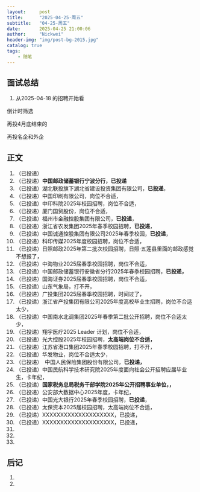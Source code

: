 ```yaml
---
layout:     post
title:      "2025-04-25-周五"
subtitle:   "04-25-周五"
date:       2025-04-25 21:00:06
author:     "Nickwei"
header-img: "img/post-bg-2015.jpg"
catalog: true
tags:
    - 随笔
---
```


## 面试总结

1. 从2025-04-18 的招聘开始看

倒计时筛选



再投4月底结束的

再投名企和外企




## 正文

1. （已投递）
1. （已投递）**中国邮政储蓄银行宁波分行，已投递**
1. （已投递）湖北联投旗下湖北省建设投资集团有限公司，**已投递**，
1. （已投递）中国印刷有限公司，岗位不合适，
1. （已投递）中印科院2025年校园招聘，岗位不合适，
1. （已投递）厦门国贸股份，岗位不合适，
1. （已投递）福州市金融控股集团有限公司，**已投递**，
1. （已投递）浙江省农发集团2025年春季校园招聘，**已投递**，
1. （已投递）中国诚通控股集团有限公司2025年春季校园，**已投递**，
1. （已投递）科印传媒2025年度校园招聘，岗位不合适，
1. （已投递）日照邮政2025年第二批次校园招聘，日照·五莲县里面的邮政感觉不想报了，
1. （已投递）中海物业2025届春季校园招聘，岗位不合适，
1. （已投递）中国邮政储蓄银行安徽省分行2025年春季校园招聘，**已投递，**
1. （已投递）国海证券2025届春季校园招聘，岗位不合适，
1. （已投递）山东气象局，打不开，
1. （已投递）广投集团2025届春季校园招聘，时间过了，
1. （已投递）浙江省产投集团有限公司2025年度高校毕业生招聘，岗位不合适太少，
1. （已投递）中国南水北调集团2025年春季第二批公开招聘，岗位不合适太少，
1. （已投递）翔宇医疗2025 Leader 计划，岗位不合适，
1. （已投递）光大控股2025年校园招聘，**太高端岗位不合适，**
1. （已投递）江苏省港口集团2025年春季校园招聘，打不开，
1. （已投递）华发物业，岗位不合适太少，
1. （已投递）　中国人民保险集团股份有限公司，**已投递，**
1. （已投递）中国民航科学技术研究院2025年度面向社会公开招聘应届毕业生，卡年纪，
1. （已投递）**国家税务总局税务干部学院2025年公开招聘事业单位，，**
1. （已投递）公安部大数据中心2025年度，卡年纪，
1. （已投递）中国光大银行2025年春季校园招聘，**已投递**，
1. （已投递）太保资本2025届校园招聘，太高端岗位不合适，
1. （已投递）XXXXXXXXXXXXXXXXXXXX，已投递，
1. （已投递）XXXXXXXXXXXXXXXXXXXX，已投递，
1. 
1. 
1. 



## 后记

1. 
1. 
